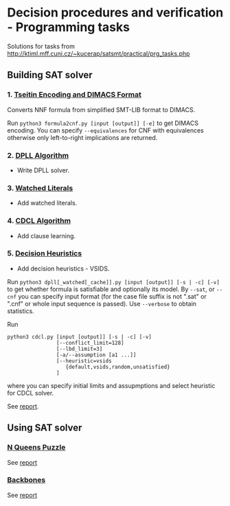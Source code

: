 # Decision procedures and verification - Programming tasks

Solutions for tasks from http://ktiml.mff.cuni.cz/~kucerap/satsmt/practical/prg_tasks.php

## Building SAT solver

### 1. [Tseitin Encoding and DIMACS Format](http://ktiml.mff.cuni.cz/~kucerap/satsmt/practical/task_tseitin.php)
Converts NNF formula from simplified SMT-LIB format to DIMACS.

Run `python3 formula2cnf.py [input [output]] [-e]` to get DIMACS encoding. You can specify `--equivalences` for CNF with equivalences otherwise only left-to-right implications are returned.

### 2. [DPLL Algorithm](http://ktiml.mff.cuni.cz/~kucerap/satsmt/practical/task_dpll.php)
- Write DPLL solver.
### 3. [Watched Literals](http://ktiml.mff.cuni.cz/~kucerap/satsmt/practical/task_watched.php)
- Add watched literals.
### 4. [CDCL Algorithm](http://ktiml.mff.cuni.cz/~kucerap/satsmt/practical/task_cdcl.php)
- Add clause learning.
### 5. [Decision Heuristics](http://ktiml.mff.cuni.cz/~kucerap/satsmt/practical/task_decision.php)
- Add decision heuristics - VSIDS.

Run `python3 dpll[_watched[_cache]].py [input [output]] [-s | -c] [-v]` to get whether formula is satisfiable and optionally its model. By `--sat`, or `--cnf` you can specify input format (for the case file suffix is not ".sat" or ".cnf" or whole input sequence is passed). Use `--verbose` to obtain statistics.

Run 
```
python3 cdcl.py [input [output]] [-s | -c] [-v]
                [--conflict_limit=128]
                [--lbd_limit=3]
                [-a/--assumption [a1 ...]]
                [--heuristic=vsids
                   {default,vsids,random,unsatisfied}
                ]
```
where you can specify initial limits and assupmptions and select heuristic for CDCL solver.

See [report](./report.md).

## Using SAT solver

### [N Queens Puzzle](http://ktiml.mff.cuni.cz/~kucerap/satsmt/practical/task_n_queens.php)

See [report](./using_solver_report.md#n-queens-puzzle)

### [Backbones](http://ktiml.mff.cuni.cz/~kucerap/satsmt/practical/task_backbone.php)

See [report](./using_solver_report.md#backbones)



